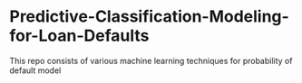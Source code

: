 # Predictive-Classification-Modeling-for-Loan-Defaults
This repo consists of various machine learning techniques for probability of default model
